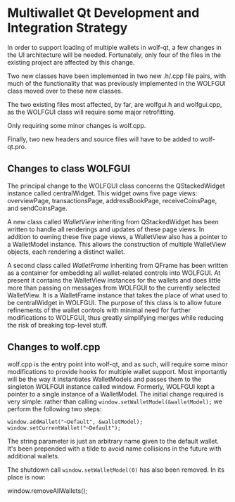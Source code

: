 Multiwallet Qt Development and Integration Strategy
===================================================

In order to support loading of multiple wallets in wolf-qt, a few changes in the UI architecture will be needed.
Fortunately, only four of the files in the existing project are affected by this change.

Two new classes have been implemented in two new .h/.cpp file pairs, with much of the functionality that was previously
implemented in the WOLFGUI class moved over to these new classes.

The two existing files most affected, by far, are wolfgui.h and wolfgui.cpp, as the WOLFGUI class will require
some major retrofitting.

Only requiring some minor changes is wolf.cpp.

Finally, two new headers and source files will have to be added to wolf-qt.pro.

Changes to class WOLFGUI
---------------------------
The principal change to the WOLFGUI class concerns the QStackedWidget instance called centralWidget.
This widget owns five page views: overviewPage, transactionsPage, addressBookPage, receiveCoinsPage, and sendCoinsPage.

A new class called *WalletView* inheriting from QStackedWidget has been written to handle all renderings and updates of
these page views. In addition to owning these five page views, a WalletView also has a pointer to a WalletModel instance.
This allows the construction of multiple WalletView objects, each rendering a distinct wallet.

A second class called *WalletFrame* inheriting from QFrame has been written as a container for embedding all wallet-related
controls into WOLFGUI. At present it contains the WalletView instances for the wallets and does little more than passing on messages
from WOLFGUI to the currently selected WalletView. It is a WalletFrame instance
that takes the place of what used to be centralWidget in WOLFGUI. The purpose of this class is to allow future
refinements of the wallet controls with minimal need for further modifications to WOLFGUI, thus greatly simplifying
merges while reducing the risk of breaking top-level stuff.

Changes to wolf.cpp
----------------------
wolf.cpp is the entry point into wolf-qt, and as such, will require some minor modifications to provide hooks for
multiple wallet support. Most importantly will be the way it instantiates WalletModels and passes them to the
singleton WOLFGUI instance called window. Formerly, WOLFGUI kept a pointer to a single instance of a WalletModel.
The initial change required is very simple: rather than calling `window.setWalletModel(&walletModel);` we perform the
following two steps:

	window.addWallet("~Default", &walletModel);
	window.setCurrentWallet("~Default");

The string parameter is just an arbitrary name given to the default wallet. It's been prepended with a tilde to avoid name collisions in the future with additional wallets.

The shutdown call `window.setWalletModel(0)` has also been removed. In its place is now:

window.removeAllWallets();
